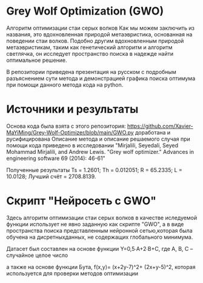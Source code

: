 # Grey Wolf Optimization (GWO) 
Алгоритм оптимизации стаи серых волков
Как мы можем заключить из названия, это вдохновленная природой метаэвристика, основанная на поведении стаи волков. Подобно другим вдохновленным природой метаэвристикам, таким как генетический алгоритм и алгоритм светлячка, он исследует пространство поиска в надежде найти оптимальное решение.

В репозитории приведена презентация на русском с подробным разъяснением сути метода и демонстрацией графика поиска оптимума при помощи данного метода кода на python.

# Источники и результаты
Основа кода была взята с этого репозитория: https://github.com/Xavier-MaYiMing/Grey-Wolf-Optimizer/blob/main/GWO.py
доработана и русифицирована
Описание метода и описание решаемого случая при помощи кода приведено в исследовании "Mirjalili, Seyedali, Seyed Mohammad Mirjalili, and Andrew Lewis. "Grey wolf optimizer." Advances in engineering software 69 (2014): 46-61"

Полученные результаты
Ts = 1.2601;
Th = 0.012051;
R = 65.2335;
L = 10.0128;
Лучший счёт = 2708.8139.

# Скрипт "Нейросеть с GWO"
Здесь алгоритм оптимизации стаи серых волков в качестве иследуемой функции использует не явно заданную как скрипте "GWO", а в виде пространства поиска представленным нейронной сетью,которая была обучена на дисретныхданных, не содержащих глобального минимума.

Датасет был составлен на основе функции Y=0,5∙A+2∙B+C,
где А, В, С – случайное целое число

а также на основе функции Бута, f(x,y)= (x+2y-7)^2+ (2x+y-5)^2, которая используется для проверки методов оптимизации
